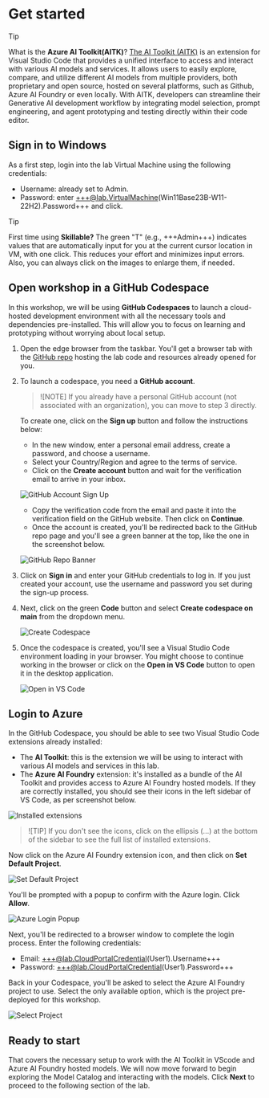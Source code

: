 # Get started

> [!TIP]
> What is the **Azure AI Toolkit(AITK)**? [The AI Toolkit (AITK)](https://code.visualstudio.com/docs/intelligentapps/overview) is an extension for Visual Studio Code that provides a unified interface to access and interact with various AI models and services. It allows users to easily explore, compare, and utilize different AI models from multiple providers, both proprietary and open source, hosted on several platforms, such as Github, Azure AI Foundry or even locally. With AITK, developers can streamline their Generative AI development workflow by integrating model selection, prompt engineering, and agent prototyping and testing directly within their code editor.

## Sign in to Windows

As a first step, login into the lab Virtual Machine using the following credentials:
- Username: already set to Admin.
- Password: enter +++@lab.VirtualMachine(Win11Base23B-W11-22H2).Password+++ and click.

> [!TIP]
>  First time using **Skillable?** The green "T" (e.g., +++Admin+++) indicates values that are automatically input for you at the current cursor location in VM, with one click. This reduces your effort and minimizes input errors.
> Also, you can always click on the images to enlarge them, if needed.

## Open workshop in a GitHub Codespace

In this workshop, we will be using **GitHub Codespaces** to launch a cloud-hosted development environment with all the necessary tools and dependencies pre-installed. This will allow you to focus on learning and prototyping without worrying about local setup.

1. Open the edge browser from the taskbar. You'll get a browser tab with the [GitHub repo](https://aka.ms/msignite25-lab512) hosting the lab code and resources already opened for you. 

2. To launch a codespace, you need a **GitHub account**. 

    > ![NOTE]
    > If you already have a personal GitHub account (not associated with an organization), you can move to step 3 directly.

    To create one, click on the **Sign up** button and follow the instructions below:
    - In the new window, enter a personal email address, create a password, and choose a username.
    - Select your Country/Region and agree to the terms of service.
    - Click on the **Create account** button and wait for the verification email to arrive in your inbox.

    ![GitHub Account Sign Up](../../img/github_signup.png)

    - Copy the verification code from the email and paste it into the verification field on the GitHub website. Then click on **Continue**.
    - Once the account is created, you'll be redirected back to the GitHub repo page and you'll see a green banner at the top, like the one in the screenshot below.

    ![GitHub Repo Banner](../../img/github_repo_banner.png)

3. Click on **Sign in** and enter your GitHub credentials to log in. If you just created your account, use the username and password you set during the sign-up process.

4. Next, click on the green **Code** button and select **Create codespace on main** from the dropdown menu.

    ![Create Codespace](../../img/create_codespace.png)

5. Once the codespace is created, you'll see a Visual Studio Code environment loading in your browser. You might choose to continue working in the browser or click on the **Open in VS Code** button to open it in the desktop application.

    ![Open in VS Code](../../img/open_in_vscode.png)

## Login to Azure 

In the GitHub Codespace, you should be able to see two Visual Studio Code extensions already installed: 
- The **AI Toolkit**: this is the extension we will be using to interact with various AI models and services in this lab.
- The **Azure AI Foundry** extension: it's installed as a bundle of the AI Toolkit and provides access to Azure AI Foundry hosted models. 
If they are correctly installed, you should see their icons in the left sidebar of VS Code, as per screenshot below.

![Installed extensions](../../img/installed_extensions.png)

>![TIP]
> If you don't see the icons, click on the ellipsis (...) at the bottom of the sidebar to see the full list of installed extensions. 

Now click on the Azure AI Foundry extension icon, and then click on **Set Default Project**.

![Set Default Project](../../img/set_default_project.png)

You'll be prompted with a popup to confirm with the Azure login. Click **Allow**.

![Azure Login Popup](../../img/azure_login_popup.png)

Next, you'll be redirected to a browser window to complete the login process. Enter the following credentials:
-  Email: +++@lab.CloudPortalCredential(User1).Username+++
-  Password: +++@lab.CloudPortalCredential(User1).Password+++

Back in your Codespace, you'll be asked to select the Azure AI Foundry project to use. Select the only available option, which is the project pre-deployed for this workshop.

![Select Project](../../img/select_project.png)

## Ready to start

That covers the necessary setup to work with the AI Toolkit in VScode and Azure AI Foundry hosted models. We will now move forward to begin exploring the Model Catalog and interacting with the models.
Click **Next** to proceed to the following section of the lab.